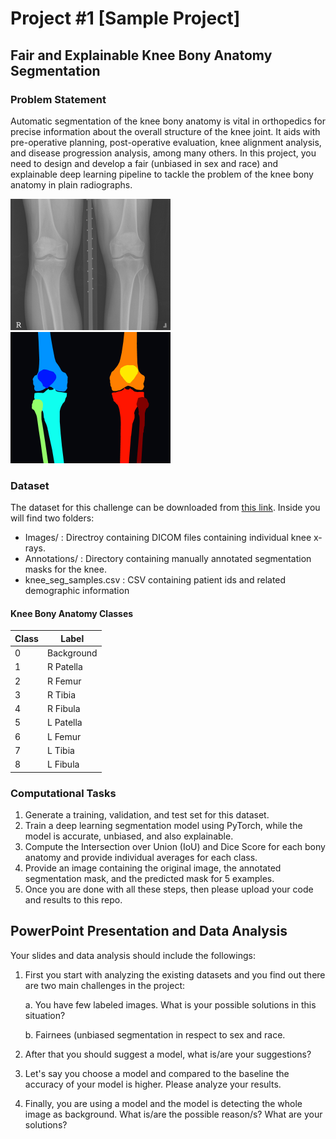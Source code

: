 # Project #1 [Sample Project]
## Fair and Explainable Knee Bony Anatomy Segmentation
### Problem Statement
Automatic segmentation of the knee bony anatomy is vital in orthopedics for precise information about the overall structure of the knee joint. It aids with pre-operative planning, post-operative evaluation, knee alignment analysis, and disease progression analysis, among many others. In this project, you need to design and develop a fair (unbiased in sex and race) and explainable deep learning pipeline to tackle the problem of the knee bony anatomy in plain radiographs. 

[<img src="9732525.png" width="256"/>](9732525.png)
[<img src="9732525s.png" width="256"/>](9732525s.png)


### Dataset 
The dataset for this challenge can be downloaded from [this link](https://drive.google.com/file/d/1OMkD6_NMlBdgTbamB09wREn3qpuA36ew/view). Inside you will find two folders:
- Images/ : Directroy containing DICOM files containing individual knee x-rays.
- Annotations/ : Directory containing manually annotated segmentation masks for the knee.
- knee_seg_samples.csv : CSV containing patient ids and related demographic information

#### Knee Bony Anatomy Classes

| Class | Label      |
|-------|------------|
| 0     | Background |
| 1     | R Patella  |
| 2     | R Femur    |
| 3     | R Tibia    |
| 4     | R Fibula   |
| 5     | L Patella  |
| 6     | L Femur    |
| 7     | L Tibia    |
| 8     | L Fibula   |


### Computational Tasks
1. Generate a training, validation, and test set for this dataset.
2. Train a deep learning segmentation model using PyTorch, while the model is accurate, unbiased, and also explainable.
3. Compute the Intersection over Union (IoU) and Dice Score for each bony anatomy and provide individual averages for each class.
4. Provide an image containing the original image, the annotated segmentation mask, and the predicted mask for 5 examples.
5. Once you are done with all these steps, then please upload your code and results to this repo. 

## PowerPoint Presentation and Data Analysis

Your slides and data analysis should include the followings:

1. First you start with analyzing the existing datasets and you find out there are two main challenges in the project:
   
   a. You have few labeled images. What is your possible solutions in this situation?
   
   b. Fairnees (unbiased segmentation in respect to sex and race. 
3. After that you should suggest a model, what is/are your suggestions? 
4. Let's say you choose a model and compared to the baseline the accuracy of your model is higher. Please analyze your results.
5. Finally, you are using a model and the model is detecting the whole image as background. What is/are the possible reason/s? What are your solutions?

   
